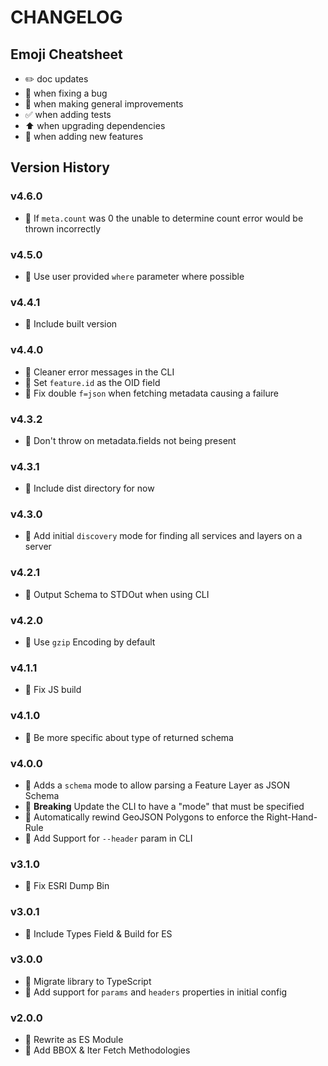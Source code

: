 # CHANGELOG

## Emoji Cheatsheet
- :pencil2: doc updates
- :bug: when fixing a bug
- :rocket: when making general improvements
- :white_check_mark: when adding tests
- :arrow_up: when upgrading dependencies
- :tada: when adding new features

## Version History

### v4.6.0

- :bug: If `meta.count` was 0 the unable to determine count error would be thrown incorrectly

### v4.5.0

- :rocket: Use user provided `where` parameter where possible

### v4.4.1

- :bug: Include built version

### v4.4.0

- :bug: Cleaner error messages in the CLI
- :tada: Set `feature.id` as the OID field
- :bug: Fix double `f=json` when fetching metadata causing a failure

### v4.3.2

- :bug: Don't throw on metadata.fields not being present

### v4.3.1

- :bug: Include dist directory for now

### v4.3.0

- :rocket: Add initial `discovery` mode for finding all services and layers on a server

### v4.2.1

- :bug: Output Schema to STDOut when using CLI

### v4.2.0

- :bug: Use `gzip` Encoding by default

### v4.1.1

- :bug: Fix JS build

### v4.1.0

- :rocket: Be more specific about type of returned schema

### v4.0.0

- :tada: Adds a `schema` mode to allow parsing a Feature Layer as JSON Schema
- :rocket: **Breaking** Update the CLI to have a "mode" that must be specified
- :rocket: Automatically rewind GeoJSON Polygons to enforce the Right-Hand-Rule
- :rocket: Add Support for `--header` param in CLI

### v3.1.0

- :rocket: Fix ESRI Dump Bin

### v3.0.1

- :bug: Include Types Field & Build for ES

### v3.0.0

- :rocket: Migrate library to TypeScript
- :tada: Add support for `params` and `headers` properties in initial config

### v2.0.0

- :tada: Rewrite as ES Module
- :tada: Add BBOX & Iter Fetch Methodologies
